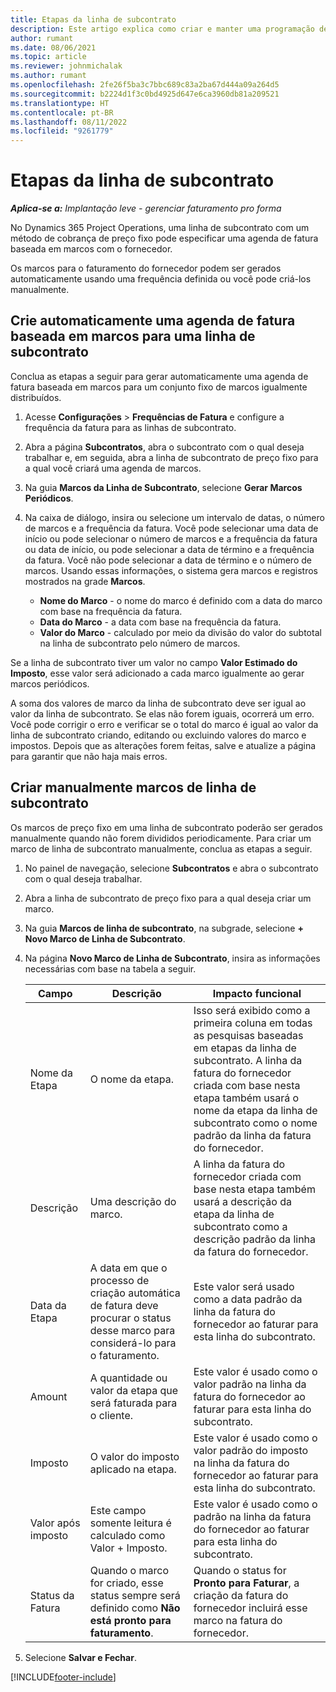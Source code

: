 ```yaml
---
title: Etapas da linha de subcontrato
description: Este artigo explica como criar e manter uma programação de fatura baseada em etapas para um subcontrato com um fornecedor.
author: rumant
ms.date: 08/06/2021
ms.topic: article
ms.reviewer: johnmichalak
ms.author: rumant
ms.openlocfilehash: 2fe26f5ba3c7bbc689c83a2ba67d444a09a264d5
ms.sourcegitcommit: b2224d1f3c0bd4925d647e6ca3960db81a209521
ms.translationtype: HT
ms.contentlocale: pt-BR
ms.lasthandoff: 08/11/2022
ms.locfileid: "9261779"
---
```

# <a name="subcontract-line-milestones"></a>Etapas da linha de subcontrato

_**Aplica-se a:** Implantação leve - gerenciar faturamento pro forma_

No Dynamics 365 Project Operations, uma linha de subcontrato com um método de cobrança de preço fixo pode especificar uma agenda de fatura baseada em marcos com o fornecedor.

Os marcos para o faturamento do fornecedor podem ser gerados automaticamente usando uma frequência definida ou você pode criá-los manualmente.

## <a name="automatically-create-a-milestone-based-invoice-schedule-for-a-subcontract-line"></a>Crie automaticamente uma agenda de fatura baseada em marcos para uma linha de subcontrato

Conclua as etapas a seguir para gerar automaticamente uma agenda de fatura baseada em marcos para um conjunto fixo de marcos igualmente distribuídos.

1. Acesse **Configurações** > **Frequências de Fatura** e configure a frequência da fatura para as linhas de subcontrato.
2. Abra a página **Subcontratos**, abra o subcontrato com o qual deseja trabalhar e, em seguida, abra a linha de subcontrato de preço fixo para a qual você criará uma agenda de marcos.
3. Na guia **Marcos da Linha de Subcontrato**, selecione **Gerar Marcos Periódicos**.
4. Na caixa de diálogo, insira ou selecione um intervalo de datas, o número de marcos e a frequência da fatura. Você pode selecionar uma data de início ou pode selecionar o número de marcos e a frequência da fatura ou data de início, ou pode selecionar a data de término e a frequência da fatura. Você não pode selecionar a data de término e o número de marcos.
Usando essas informações, o sistema gera marcos e registros mostrados na grade **Marcos**.

   - **Nome do Marco** - o nome do marco é definido com a data do marco com base na frequência da fatura.
   - **Data do Marco** - a data com base na frequência da fatura.
   - **Valor do Marco** - calculado por meio da divisão do valor do subtotal na linha de subcontrato pelo número de marcos.

Se a linha de subcontrato tiver um valor no campo **Valor Estimado do Imposto**, esse valor será adicionado a cada marco igualmente ao gerar marcos periódicos.

A soma dos valores de marco da linha de subcontrato deve ser igual ao valor da linha de subcontrato. Se elas não forem iguais, ocorrerá um erro. Você pode corrigir o erro e verificar se o total do marco é igual ao valor da linha de subcontrato criando, editando ou excluindo valores do marco e impostos. Depois que as alterações forem feitas, salve e atualize a página para garantir que não haja mais erros.

## <a name="manually-create-subcontract-line-milestones"></a>Criar manualmente marcos de linha de subcontrato

Os marcos de preço fixo em uma linha de subcontrato poderão ser gerados manualmente quando não forem divididos periodicamente. Para criar um marco de linha de subcontrato manualmente, conclua as etapas a seguir.

1. No painel de navegação, selecione **Subcontratos** e abra o subcontrato com o qual deseja trabalhar.
2. Abra a linha de subcontrato de preço fixo para a qual deseja criar um marco.
3. Na guia **Marcos de linha de subcontrato**, na subgrade, selecione **+ Novo Marco de Linha de Subcontrato**.
4. Na página **Novo Marco de Linha de Subcontrato**, insira as informações necessárias com base na tabela a seguir.

    | Campo | Descrição |Impacto funcional|
    | --- | --- |----------------------|
    | Nome da Etapa | O nome da etapa. |Isso será exibido como a primeira coluna em todas as pesquisas baseadas em etapas da linha de subcontrato. A linha da fatura do fornecedor criada com base nesta etapa também usará o nome da etapa da linha de subcontrato como o nome padrão da linha da fatura do fornecedor.|
    | Descrição | Uma descrição do marco. |A linha da fatura do fornecedor criada com base nesta etapa também usará a descrição da etapa da linha de subcontrato como a descrição padrão da linha da fatura do fornecedor.|
    | Data da Etapa | A data em que o processo de criação automática de fatura deve procurar o status desse marco para considerá-lo para o faturamento.| Este valor será usado como a data padrão da linha da fatura do fornecedor ao faturar para esta linha do subcontrato. |
    | Amount | A quantidade ou valor da etapa que será faturada para o cliente. |Este valor é usado como o valor padrão na linha da fatura do fornecedor ao faturar para esta linha do subcontrato. |
    | Imposto | O valor do imposto aplicado na etapa.| Este valor é usado como o valor padrão do imposto na linha da fatura do fornecedor ao faturar para esta linha do subcontrato. |
    | Valor após imposto | Este campo somente leitura é calculado como Valor + Imposto.|Este valor é usado como o padrão na linha da fatura do fornecedor ao faturar para esta linha do subcontrato. |
    | Status da Fatura | Quando o marco for criado, esse status sempre será definido como **Não está pronto para faturamento**.|  Quando o status for **Pronto para Faturar**, a criação da fatura do fornecedor incluirá esse marco na fatura do fornecedor. |

5. Selecione **Salvar e Fechar**.


[!INCLUDE[footer-include](../../includes/footer-banner.md)]
